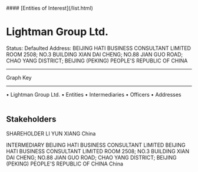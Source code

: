 <link rel="stylesheet" type="text/css" href="../../assets/style.css">
#### [Entities of Interest](/list.html)

<style>
body{background-image:url("http://eoi-graphs.s3-website-eu-west-1.amazonaws.com/Lightman_Group_Ltd..png");background-repeat: no-repeat;background-size: contain;}
.markdown>p>span{background-color: white;}
</style>

# Lightman Group Ltd.
<span>Status: Defaulted
Address: BEIJING HATI BUSINESS CONSULTANT LIMITED ROOM 2508; NO.3 BUILDING XIAN DAI CHENG; NO.88 JIAN GUO ROAD; CHAO YANG DISTRICT; BEIJING (PEKING) PEOPLE'S REPUBLIC OF CHINA
</span>

---



<div class="legend">
Graph Key
<hr>
<span class="focus">• Lightman Group Ltd.</span>
<span class="entity">• Entities</span>
<span class="intermediary">• Intermediaries</span>
<span class="officer">• Officers</span>
<span class="address">• Addresses</span>
</div><br>


## Stakeholders
<span>SHAREHOLDER
LI YUN XIANG
China
</span>

<span>INTERMEDIARY
BEIJING HATI BUSINESS CONSULTANT LIMITED
BEIJING HATI BUSINESS CONSULTANT LIMITED ROOM 2508; NO.3 BUILDING XIAN DAI CHENG; NO.88 JIAN GUO ROAD; CHAO YANG DISTRICT; BEIJING (PEKING) PEOPLE'S REPUBLIC OF CHINA
China
</span>


